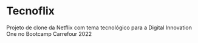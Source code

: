 # Tecnoflix
Projeto de clone da Netflix com tema tecnológico para a Digital Innovation One no Bootcamp Carrefour 2022
